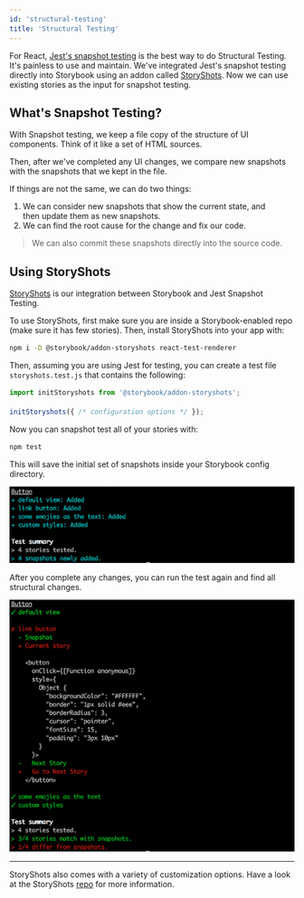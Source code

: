 ```yaml
---
id: 'structural-testing'
title: 'Structural Testing'
---
```


For React, [Jest's snapshot testing](https://facebook.github.io/jest/blog/2016/07/27/jest-14.html) is the best way to do Structural Testing.
It's painless to use and maintain.
We've integrated Jest's snapshot testing directly into Storybook using an addon called [StoryShots](https://github.com/storybookjs/storybook/tree/master/addons/storyshots).
Now we can use existing stories as the input for snapshot testing.

## What's Snapshot Testing?

With Snapshot testing, we keep a file copy of the structure of UI components.
Think of it like a set of HTML sources.

Then, after we've completed any UI changes, we compare new snapshots with the snapshots that we kept in the file.

If things are not the same, we can do two things:

1.  We can consider new snapshots that show the current state, and then update them as new snapshots.
2.  We can find the root cause for the change and fix our code.

> We can also commit these snapshots directly into the source code.

## Using StoryShots

[StoryShots](https://github.com/storybookjs/storybook/tree/master/addons/storyshots) is our integration between Storybook and Jest Snapshot Testing.

To use StoryShots, first make sure you are inside a Storybook-enabled repo (make sure it has few stories).
Then, install StoryShots into your app with:

```sh
npm i -D @storybook/addon-storyshots react-test-renderer
```

Then, assuming you are using Jest for testing, you can create a test file `storyshots.test.js` that contains the following:

```js
import initStoryshots from '@storybook/addon-storyshots';

initStoryshots({ /* configuration options */ });
```

Now you can snapshot test all of your stories with:

```sh
npm test
```

This will save the initial set of snapshots inside your Storybook config directory.

![StoryShots First](../static/storyshots-first-run.png)

After you complete any changes, you can run the test again and find all structural changes.

![StoryShots Diff View](../static/storyshots-diff-view.png)

* * *

StoryShots also comes with a variety of customization options. Have a look at the StoryShots [repo](https://github.com/storybookjs/storybook/tree/master/addons/storyshots) for more information.
